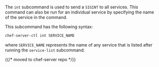 The `int` subcommand is used to send a `SIGINT` to all services. This
command can also be run for an individual service by specifying the name
of the service in the command.

This subcommand has the following syntax:

```bash
chef-server-ctl int SERVICE_NAME
```

where `SERVICE_NAME` represents the name of any service that is listed
after running the `service-list` subcommand.


{{/* moved to chef-server repo */}}
